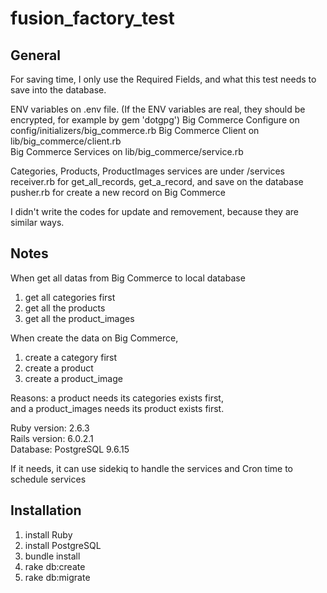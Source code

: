 # fusion_factory_test

## General

For saving time, I only use the Required Fields, and what this test needs to save into the database.

ENV variables on .env file. (If the ENV variables are real, they should be encrypted, for example by gem 'dotgpg')
Big Commerce Configure on config/initializers/big_commerce.rb
Big Commerce Client on lib/big_commerce/client.rb  
Big Commerce Services on lib/big_commerce/service.rb  

Categories, Products, ProductImages services are under /services  
receiver.rb for get_all_records, get_a_record, and save on the database  
pusher.rb for create a new record on Big Commerce

I didn't write the codes for update and removement, because they are similar ways.

## Notes
When get all datas from Big Commerce to local database
1. get all categories first
2. get all the products
3. get all the product_images

When create the data on Big Commerce, 
1. create a category first
2. create a product
3. create a product_image

Reasons: 
a product needs its categories exists first,   
and a product_images needs its product exists first.

Ruby version: 2.6.3  
Rails version: 6.0.2.1  
Database: PostgreSQL 9.6.15  

If it needs, it can use sidekiq to handle the services and Cron time to schedule services

## Installation
1. install Ruby
2. install PostgreSQL
3. bundle install
4. rake db:create
5. rake db:migrate